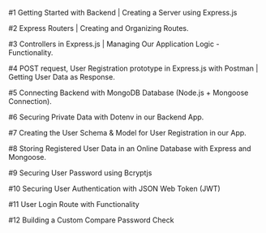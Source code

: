 #1 Getting Started with Backend | Creating a Server using Express.js

#2 Express Routers | Creating and Organizing Routes.

#3 Controllers in Express.js | Managing Our Application Logic - Functionality.

#4 POST request, User Registration prototype in Express.js with Postman | Getting User Data as Response.

#5 Connecting Backend with MongoDB Database (Node.js + Mongoose Connection).

#6 Securing Private Data with Dotenv in our Backend App.

#7 Creating the User Schema & Model for User Registration in our App.

#8 Storing Registered User Data in an Online Database with Express and Mongoose.

#9 Securing User Password using Bcryptjs

#10 Securing User Authentication with JSON Web Token (JWT)

#11 User Login Route with Functionality

#12 Building a Custom Compare Password Check
